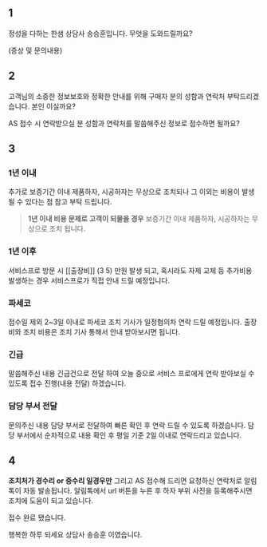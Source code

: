 ## 1 
정성을 다하는 한샘 상담사 송승훈입니다.
무엇을 도와드릴까요?

(증상 및 문의내용)
## 2
고객님의 소중한 정보보호와 정확한 안내를 위해 구매자 분의 성함과 연락처 부탁드리겠습니다.
본인 이실까요?


AS 접수 시 연락받으실 분 성함과 연락처를 말씀해주신 정보로 접수하면 될까요?

## 3
### 1년 이내
추가로 보증기간 이내 제품하자, 시공하자는 무상으로 조치되나 그 이외는 비용이 발생 될 수 있다는 점 참고 부탁 드립니다.
> **1년 이내 비용 문제로 고객이 되물을 경우**
> 보증기간 이내 제품하자, 시공하자는 무상으로 조치 됩니다.
### 1년 이후
서비스프로 방문 시 [[출장비]] (3  5) 만원 발생 되고, 혹시라도 자제 교체 등 추가비용 발생하는 경우 서비스프로가 직접 안내 드릴 예정입니다.
### 파세코
접수일 제외 2~3일 이내로 파세코 조치 기사가 일정협의차 연락 드릴 예정입니다.
출장비와 조치 비용은 조치 기사 통해서 안내 받아보시면 됩니다.
### 긴급
말씀해주신 내용 긴급건으로 전달 하여 오늘 중으로 서비스 프로에게 연락 받아보실 수 있도록 접수 진행(내용 전달) 하겠습니다.
### 담당 부서 전달
문의주신 내용 담당 부서로 전달하여 빠른 확인 후 연락 드릴 수 있도록 하겠습니다.
담당 부서에서 순차적으로 내용 확인 후 평일 기준 2일 이내로 연락드리고 있습니다.

## 4
**조치처가 경수리 or 중수리 일경우만**
그리고 AS 접수해 드리면 요청하신 연락처로 알림 톡이 자동 발송됩니다. 알림톡에서  url 버튼을 누른 후 하자 부위 사진을 등록해주시면 조치에 도움이 되고 있습니다.


접수 완료 됐습니다.

행복한 하루 되세요 상담사 송승훈 이였습니다.